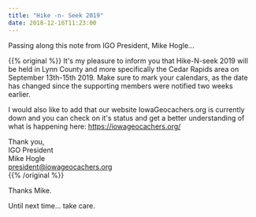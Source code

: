 ```yaml
---
title: "Hike -n- Seek 2019"
date: 2018-12-16T11:23:00
---
```

Passing along this note from IGO President, Mike Hogle...

{{% original %}}
It's my pleasure to inform you that Hike-N-seek 2019 will be held in Lynn County and more specifically the Cedar Rapids area on September 13th-15th 2019. Make sure to mark your calendars, as the date has changed since the supporting members were notified two weeks earlier.

I would also like to add that our website IowaGeocachers.org is currently down and you can check on it's status and get a better understanding of what is happening here: https://iowageocachers.org/


Thank you,  
IGO President  
Mike Hogle  
president@iowageocachers.org  
{{% /original %}}

Thanks Mike.  

Until next time... take care.
